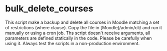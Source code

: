 # bulk_delete_courses

This script make a backup and delete all courses in Moodle matching a set of restrictions (where clause).
Copy the file in [Moodle]/admin/cli/ and run it manually or using a cron job.
Ths script doesn't receive arguments, all parameters are defined statically in the code.
Please be carefully when using it. Always test the scripts in a non-production environment.
